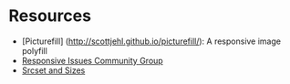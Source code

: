 # Resources
- [Picturefill] (http://scottjehl.github.io/picturefill/): A responsive image polyfill 
- [Responsive Issues Community Group](http://responsiveimages.org/)
- [Srcset and Sizes](https://ericportis.com/posts/2014/srcset-sizes/)